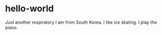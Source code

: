 # hello-world
Just another respiratory
I am from South Korea.
I like ice skating.
I play the piano.
